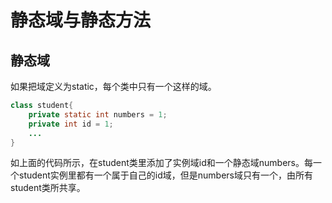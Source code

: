 # 静态域与静态方法

## 静态域

如果把域定义为static，每个类中只有一个这样的域。

```java
class student{
    private static int numbers = 1;
    private int id = 1;
    ...
}
```

如上面的代码所示，在student类里添加了实例域id和一个静态域numbers。每一个student实例里都有一个属于自己的id域，但是numbers域只有一个，由所有student类所共享。

